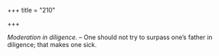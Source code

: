+++
title = "210"

+++

*Moderation in diligence.* – One should not try to surpass one’s father in diligence; that makes one sick.


